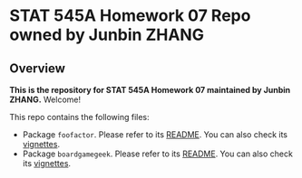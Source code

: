 # STAT 545A Homework 07 Repo owned by Junbin ZHANG

## Overview

**This is the repository for STAT 545A Homework 07 maintained by Junbin ZHANG.** Welcome!

This repo contains the following files:
- Package `foofactor`. Please refer to its [README](./foofactor/README.md). You can also check its [vignettes](https://raw.githack.com/STAT545-UBC-students/hw07-zjbthomas/master/foofactor/doc/hello-foofactors.html).
- Package `boardgamegeek`. Please refer to its [README](./boardgamegeek/README.md). You can also check its [vignettes](https://raw.githack.com/STAT545-UBC-students/hw07-zjbthomas/master/boardgamegeek/doc/boardgamegeek.html).

